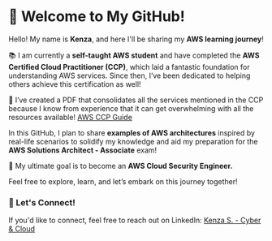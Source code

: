 # 🌟 Welcome to My GitHub! 

Hello! My name is **Kenza**, and here I'll be sharing my **AWS learning journey**!

📚 I am currently a **self-taught AWS student** and have completed the **AWS Certified Cloud Practitioner (CCP)**, which laid a fantastic foundation for understanding AWS services. Since then, I’ve been dedicated to helping others achieve this certification as well!

📝 I’ve created a PDF that consolidates all the services mentioned in the CCP because I know from experience that it can get overwhelming with all the resources available!
 [AWS CCP Guide](https://github.com/Kzax01/AWS-Cloud-practitioner/blob/main/AWS-%20CCP-%20Kenza%20S%20guide.pdf)

In this GitHub, I plan to share **examples of AWS architectures** inspired by real-life scenarios to solidify my knowledge and aid my preparation for the **AWS Solutions Architect - Associate** exam! 

🎯 My ultimate goal is to become an **AWS Cloud Security Engineer.**

Feel free to explore, learn, and let’s embark on this journey together! 

### 💬 Let's Connect!
 If you'd like to connect, feel free to reach out on LinkedIn: [Kenza S. - Cyber & Cloud](https://www.linkedin.com/in/kenza-s-cyber-cloud)
